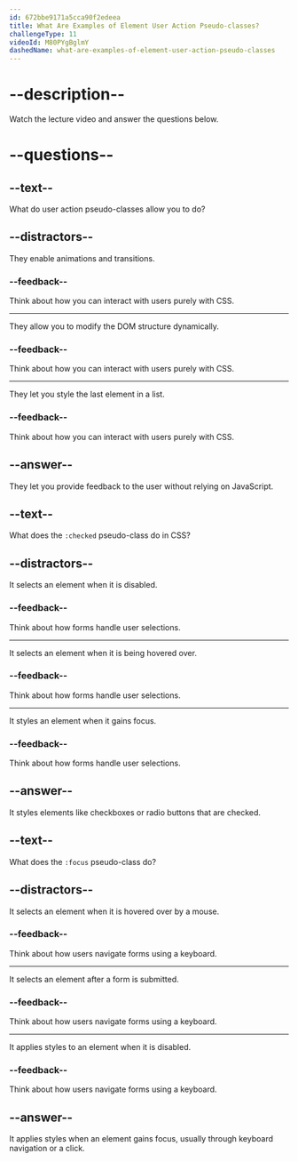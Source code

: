 ```yaml
---
id: 672bbe9171a5cca90f2edeea
title: What Are Examples of Element User Action Pseudo-classes?
challengeType: 11
videoId: M80PYgBglmY
dashedName: what-are-examples-of-element-user-action-pseudo-classes
---
```


# --description--

Watch the lecture video and answer the questions below.

# --questions--

## --text--

What do user action pseudo-classes allow you to do?

## --distractors--

They enable animations and transitions.

### --feedback--

Think about how you can interact with users purely with CSS.

---

They allow you to modify the DOM structure dynamically.

### --feedback--

Think about how you can interact with users purely with CSS.

---

They let you style the last element in a list.

### --feedback--

Think about how you can interact with users purely with CSS.

## --answer--

They let you provide feedback to the user without relying on JavaScript.

## --text--

What does the `:checked` pseudo-class do in CSS?

## --distractors--

It selects an element when it is disabled.

### --feedback--

Think about how forms handle user selections.

---

It selects an element when it is being hovered over.

### --feedback--

Think about how forms handle user selections.

---

It styles an element when it gains focus.

### --feedback--

Think about how forms handle user selections.

## --answer--

It styles elements like checkboxes or radio buttons that are checked.

## --text--

What does the `:focus` pseudo-class do?

## --distractors--

It selects an element when it is hovered over by a mouse.

### --feedback--

Think about how users navigate forms using a keyboard.

---

It selects an element after a form is submitted.

### --feedback--

Think about how users navigate forms using a keyboard.

---

It applies styles to an element when it is disabled.

### --feedback--

Think about how users navigate forms using a keyboard.

## --answer--

It applies styles when an element gains focus, usually through keyboard navigation or a click.

